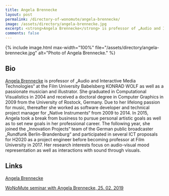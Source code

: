 ```yaml
---
title: Angela Brennecke
layout: post
permalink: /directory-of-wonomute/angela-brennecke/
image: /assets/directory/angela-brennecke.jpg
excerpt: <strong>Angela Brennecke</strong> is professor of „Audio and Interactive Media Technologies“ at the Film University Babelsberg KONRAD WOLF as well as a passionate musician and illustrator. She graduated in Computational Visualistics in 2004 and received a doctoral degree in Computer Graphics in 2009 from the University of Rostock, Germany.
comments: false
---
```


<div class="directory-post">
{% include image.html max-width="100%" file="/assets/directory/angela-brennecke.jpg" alt="Photo of Angela Brennecke." %}
</div>

## Bio

[Angela Brennecke](https://www.filmuniversitaet.de/portrait/person/angela-brennecke/) is professor of „Audio and Interactive Media Technologies“ at the Film University Babelsberg KONRAD WOLF as well as a passionate musician and illustrator. She graduated in Computational Visualistics in 2004 and received a doctoral degree in Computer Graphics in 2009 from the University of Rostock, Germany. Due to her lifelong passion for music, thereafter she worked as software developer and technical project manager for „Native Instruments“ from 2009 to 2014. In 2015, Angela took a break from business to pursue personal artistic goals as well as to set new goals in her professional career. The following year, she joined the „Innovation Projects“ team of the German public broadcaster „Rundfunk Berlin-Brandenburg“ and participated in several ICT proposals for H2020 as a project engineer before becoming professor at Film University in 2017. Her research interests focus on audio-visual mood representation as well as interactions with sound through visuals.

## Links

[Angela Brennecke](https://www.filmuniversitaet.de/portrait/person/angela-brennecke/)

[WoNoMute seminar with Angela Brennecke, 25. 02. 2019](https://youtu.be/mpFSF2PHcFo)
